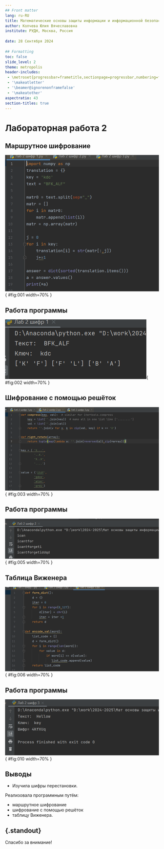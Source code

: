 ```yaml
---
## Front matter
lang: ru-RU
title: Математические основы защиты информации и информационной безопасности
author: Колчева Юлия Вячеславовна
institute: РУДН, Москва, Россия

date: 28 Сентября 2024

## Formatting
toc: false
slide_level: 2
theme: metropolis
header-includes: 
 - \metroset{progressbar=frametitle,sectionpage=progressbar,numbering=fraction}
 - '\makeatletter'
 - '\beamer@ignorenonframefalse'
 - '\makeatother'
aspectratio: 43
section-titles: true
---
```


# Лабораторная работа 2

## Маршрутное шифрование

![Реализация программы](image/1.png){ #fig:001 width=70% }

## Работа программы

![Вывод программы](image/2.png){ #fig:002 width=70% }

## Шифрование с помощью решёток

![Реализация программы](image/3.png){ #fig:003 width=70% }

## Работа программы

![Реализация программы](image/5.png){ #fig:005 width=70% }

## Таблица Виженера

![Реализация программы](image/6.png){ #fig:006 width=70% }

## Работа программы

![Вывод программы](image/10.png){ #fig:010 width=70% }


## Выводы

- Изучила шифры перестановки.

Реализовала программным путём:

- маршрутное шифрование
- шифрование с помощью решёток
- таблицу Виженера.


## {.standout}

Спасибо за внимание!
